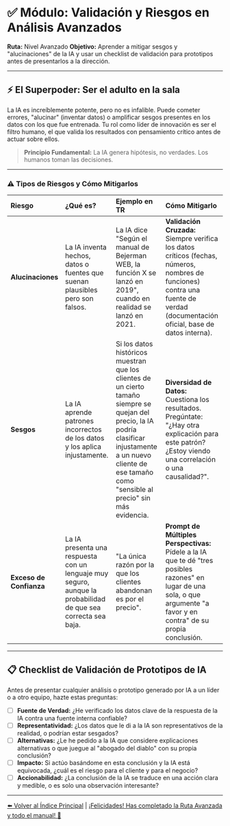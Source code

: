 # ✅ Módulo: Validación y Riesgos en Análisis Avanzados

**Ruta:** Nivel Avanzado
**Objetivo:** Aprender a mitigar sesgos y "alucinaciones" de la IA y usar un checklist de validación para prototipos antes de presentarlos a la dirección.

---

## ⚡ El Superpoder: Ser el adulto en la sala

La IA es increíblemente potente, pero no es infalible. Puede cometer errores, "alucinar" (inventar datos) o amplificar sesgos presentes en los datos con los que fue entrenada. Tu rol como líder de innovación es ser el filtro humano, el que valida los resultados con pensamiento crítico antes de actuar sobre ellos.

> **Principio Fundamental:** La IA genera hipótesis, no verdades. Los humanos toman las decisiones.

---

### ⚠️ Tipos de Riesgos y Cómo Mitigarlos

| Riesgo | ¿Qué es? | Ejemplo en TR | Cómo Mitigarlo |
| :--- | :--- | :--- | :--- |
| **Alucinaciones** | La IA inventa hechos, datos o fuentes que suenan plausibles pero son falsos. | La IA dice "Según el manual de Bejerman WEB, la función X se lanzó en 2019", cuando en realidad se lanzó en 2021. | **Validación Cruzada:** Siempre verifica los datos críticos (fechas, números, nombres de funciones) contra una fuente de verdad (documentación oficial, base de datos interna). |
| **Sesgos** | La IA aprende patrones incorrectos de los datos y los aplica injustamente. | Si los datos históricos muestran que los clientes de un cierto tamaño siempre se quejan del precio, la IA podría clasificar injustamente a un nuevo cliente de ese tamaño como "sensible al precio" sin más evidencia. | **Diversidad de Datos:** Cuestiona los resultados. Pregúntate: "¿Hay otra explicación para este patrón? ¿Estoy viendo una correlación o una causalidad?". |
| **Exceso de Confianza** | La IA presenta una respuesta con un lenguaje muy seguro, aunque la probabilidad de que sea correcta sea baja. | "La única razón por la que los clientes abandonan es por el precio". | **Prompt de Múltiples Perspectivas:** Pídele a la IA que te dé "tres posibles razones" en lugar de una sola, o que argumente "a favor y en contra" de su propia conclusión. |

---

## 📋 Checklist de Validación de Prototipos de IA

Antes de presentar cualquier análisis o prototipo generado por IA a un líder o a otro equipo, hazte estas preguntas:

- [ ] **Fuente de Verdad:** ¿He verificado los datos clave de la respuesta de la IA contra una fuente interna confiable?
- [ ] **Representatividad:** ¿Los datos que le di a la IA son representativos de la realidad, o podrían estar sesgados?
- [ ] **Alternativas:** ¿Le he pedido a la IA que considere explicaciones alternativas o que juegue al "abogado del diablo" con su propia conclusión?
- [ ] **Impacto:** Si actúo basándome en esta conclusión y la IA está equivocada, ¿cuál es el riesgo para el cliente y para el negocio?
- [ ] **Accionabilidad:** ¿La conclusión de la IA se traduce en una acción clara y medible, o es solo una observación interesante?

---

[⬅️ Volver al Índice Principal](../index.md) | [¡Felicidades! Has completado la Ruta Avanzada y todo el manual! 🚀](../index.md)